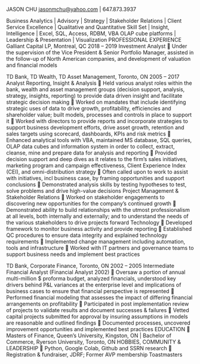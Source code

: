 JASON CHU
jasonmchu@yahoo.com | 647.873.3937

Business Analytics | Advisory | Strategy | Stakeholder Relations | Client Service Excellence | Qualitative and Quantitative Skill Set | Insight, Intelligence | Excel, SQL, Access, RDBM, VBA OLAP cube platforms | Leadership & Presentation | Visualization
PROFESSIONAL EXPERIENCE
Galliant Capital LP, Montreal, QC	2018 – 2019
Investment Analyst
	Under the supervision of the Vice President & Senior Portfolio Manager, assisted in the follow-up of North American companies, and development of valuation and financial models

TD Bank, TD Wealth, TD Asset Management, Toronto, ON	2005 – 2017
Analyst
Reporting, Insight & Analysis
	Held various analyst roles within the bank, wealth and asset management groups (decision support, analysis, strategy, insights, reporting) to provide data driven insight and facilitate strategic decision making 
	Worked on mandates that include identifying strategic uses of data to drive growth, profitability, efficiencies and shareholder value; built models, processes and controls in place to support it
	Worked with directors to provide reports and incorporate strategies to support business development efforts, drive
asset growth, retention and sales targets using scorecard, dashboards, KPIs and risk metrics
	Enhanced analytical tools with VBA, maintained MS database, SQL queries, OLAP data cubes and information system in
order to collect, extract, cleanse, mine and prepare data for analysis and reporting
	Provided decision support and deep dives as it relates to the firm’s sales initiatives, marketing program and campaign effectiveness, Client Experience Index (CEI), and omni-distribution strategy
	Often called upon to work to assist with initiatives, incl business case, by framing opportunities and support conclusions
	Demonstrated analysis skills by testing hypotheses to test, solve problems and drive high-value decisions
Project Management & Stakeholder Relations 
	Worked on stakeholder engagements to discovering new opportunities for the company’s continued growth
	Demonstrated ability to build relationships with the utmost professionalism at all levels, both internally and externally; and to understand the needs of the various stakeholders to drive projects forward 
Technology 
	Developed framework to monitor business activity and provide reporting
	Established QC procedures to ensure data integrity and explained technology requirements
	Implemented change management including automation, tools and infrastructure
	Worked with IT partners and governance teams to support business needs and implement best practices

TD Bank, Corporate Finance, Toronto, ON	2002 – 2005
Intermediate Financial Analyst (Financial Analyst 2002)
	Oversaw a portion of annual multi-million $ proforma budget, analyzed financials, understood key drivers behind P&L variances at the enterprise level and implications of business cases to ensure that financial perspective is represented
	Performed financial modeling that assesses the impact of differing financial arrangements on profitability
	Participated in post implementation review of projects to validate results and document successes & failures 
	Vetted capital projects submitted for approval by insuring assumptions in models are reasonable and outlined findings
	Documented processes, uncovered improvement opportunities and implemented best practices
EDUCATION
	Masters of Finance, Queen’s University, Kingston, ON | Bachelor of Commerce, Ryerson University, Toronto, ON
HOBBIES, COMMUNITY & LEADERSHIP
	Python, Google Colab, Github and SSRN research
	Registration & fundraiser, JDRF; Former AVP membership Toastmasters

